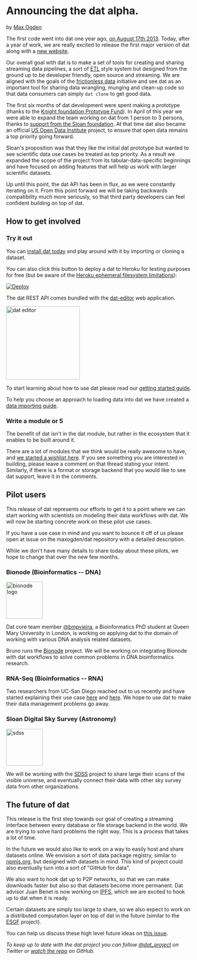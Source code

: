 # Announcing the dat alpha.
by [Max Ogden](http://maxogden.com)

The first code went into dat one year ago, [on August 17th 2013](https://github.com/maxogden/dat/commit/e5eda57b53f60b05c0c3d97da90c10cd17dcbe19). Today, after a year of work, we are really excited to release the first major version of dat along with a [new website](http://datproject.org).

Our overall goal with dat is to make a set of tools for creating and sharing streaming data pipelines, a sort of [ETL](http://en.wikipedia.org/wiki/Extract,_transform,_load) style system but designed from the ground up to be developer friendly, open source and streaming. We are aligned with the goals of the [frictionless data](http://blog.okfn.org/2013/04/24/frictionless-data-making-it-radically-easier-to-get-stuff-done-with-data/) initiative and see dat as an important tool for sharing data wrangling, munging and clean-up code so that data consumers can simply `dat clone` to get good data.

The first six months of dat development were spent making a prototype (thanks to the [Knight foundation Prototype Fund](http://www.knightfoundation.org/grants/201346305/)). In April of this year we were able to expand the team working on dat from 1 person to 3 persons, thanks to [support from the Sloan foundation](http://usodi.org/2014/04/02/dat). At that time dat also became an official [US Open Data Institute](http://usopendata.org/) project, to ensure that open data remains a top priority going forward.

Sloan's proposition was that they like the initial dat prototype but wanted to see scientific data use cases be treated as top priority. As a result we expanded the scope of the project from its tabular-data-specific beginnings and have focused on adding features that will help us work with larger scientific datasets.

Up until this point, the dat API has been in flux, as we were constantly iterating on it. From this point forward we will be taking backwards compatibility much more seriously, so that third party developers can feel confident building on top of dat.

## How to get involved

### Try it out

You can [install dat today](https://github.com/maxogden/dat#install) and play around with it by importing or cloning a dataset.

You can also click this button to deploy a dat to Heroku for testing purposes for free (but be aware of the [Heroku ephemeral filesystem limitations](https://github.com/maxogden/dat/blob/master/readme.md#deploy-to-heroku)):

[![Deploy](https://www.herokucdn.com/deploy/button.png)](https://heroku.com/deploy?template=https://github.com/bmpvieira/heroku-dat-template.git)

The dat REST API comes bundled with the [dat-editor](https://github.com/maxogden/dat-editor#readme) web application.

<a href="https://github.com/maxogden/dat-editor">
  <img height="200" title="dat editor" alt="dat editor" src="https://raw.githubusercontent.com/maxogden/dat-editor/master/screenshot.png"/>
</a>

To start learning about how to use dat please read our [getting started guide](https://github.com/maxogden/dat/blob/master/docs/getting-started.md).

To help you choose an approach to loading data into dat we have created a [data importing guide](https://github.com/maxogden/dat/blob/master/docs/importing.md).

### Write a module or 5

The benefit of dat isn't in the dat module, but rather in the ecosystem that it enables to be built around it.

There are a lot of modules that we think would be really awesome to have, and [we started a wishlist here](https://github.com/datproject/discussions/issues/5). If you see something you are interested in building, please leave a comment on that thread stating your intent. Similarly, if there is a format or storage backend that you would like to see dat support, leave it in the comments.

## Pilot users

This release of dat represents our efforts to get it to a point where we can start working with scientists on modeling their data workflows with dat. We will now be starting concrete work on these pilot use cases.

If you have a use case in mind and you want to bounce it off of us please open at issue on the maxogden/dat repository with a detailed description.

While we don't have many details to share today about these pilots, we hope to change that over the new few months.

### Bionode (Bioinformatics -- DNA)

<a href="http://bionode.io">
  <img height="100" width="100" title="bionode" alt="bionode logo" src="https://rawgithub.com/bionode/bionode/master/docs/bionode-logo.min.svg"/>
</a>

Dat core team member [@bmpvieira](https://github.com/bmpvieira/), a Bioinformatics PhD student at Queen Mary University in London, is working on applying dat to the domain of working with various DNA analysis related datasets.

Bruno runs the [Bionode](https://github.com/bionode) project. We will be working on integrating Bionode with dat workflows to solve common problems in DNA bioinformatics research.

### RNA-Seq (Bioinformatics -- RNA)

Two researchers from UC-San Diego reached out to us recently and have started explaining their use case [here](https://github.com/maxogden/dat/issues/129) and [here](https://github.com/maxogden/dat/issues/135). We hope to use dat to make their data management problems go away.

### Sloan Digital Sky Survey (Astronomy)

<a href="http://sdss.org">
  <img height="100" title="sdss" alt="sdss" src="https://raw.githubusercontent.com/maxogden/dat/master/img/sdss.png"/>
</a>

We will be working with the [SDSS](http://www.sdss.org/) project to share large their scans of the visible universe, and eventually connect their data with other sky survey data from other organizations.

## The future of dat

This release is the first step towards our goal of creating a streaming interface between every database or file storage backend in the world. We are trying to solve hard problems the right way. This is a process that takes a lot of time.

In the future we would also like to work on a way to easily host and share datasets online. We envision a sort of data package registry, similar to [npmjs.org](http://npmjs.org), but designed with datasets in mind. This kind of project could also eventually turn into a sort of "GitHub for data".

We also want to hook dat up to P2P networks, so that we can make downloads faster but also so that datasets become more permanent. Dat advisor Juan Benet is now working on [IPFS](http://ipfs.io/), which we are excited to hook up to dat when it is ready.

Certain datasets are simply too large to share, so we also expect to work on a distributed computation layer on top of dat in the future (similar to the [ESGF](http://esgf.org/) project).

You can help us discuss these high level future ideas on [this issue](https://github.com/datproject/discussions/issues/1).

*To keep up to date with the dat project you can follow [@dat_project](https://twitter.com/dat_project) on Twitter or [watch the repo](https://github.com/maxogden/dat) on GitHub.*
